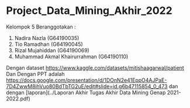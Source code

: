 # Project_Data_Mining_Akhir_2022

Kelompok 5 Beranggotakan :
1. Nadira Nazla (G64190035)
2. Tio Ramadhan (G64190045)
3. Rizal Mujahiddan (G64190069)
4. Muhammad Akmal Khairurrahman (G64190110)


Dengan dataset https://www.kaggle.com/datasets/mitishaagarwal/patient
Dan Dengan PPT adalah https://docs.google.com/presentation/d/1DOnN2e41EppO4AJPaE-7D4ZwwM8ihVuo80BdTbTG2uE/edit#slide=id.g6b47115854_0_473
dan dengan [laporan](../Laporan Akhir Tugas Akhir Data Mining Genap 2021-2022.pdf)

